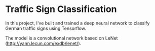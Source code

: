 # Traffic Sign Classification

In this project, I've built and trained a deep neural network to classify German traffic signs using Tensorflow.

The model is a convolutional network based on LeNet (http://yann.lecun.com/exdb/lenet/).
